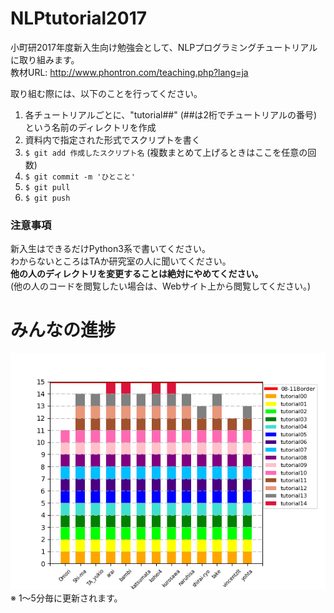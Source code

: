 # NLPtutorial2017

小町研2017年度新入生向け勉強会として、NLPプログラミングチュートリアルに取り組みます。  
教材URL: http://www.phontron.com/teaching.php?lang=ja

取り組む際には、以下のことを行ってください。
1. 各チュートリアルごとに、"tutorial##" (##は2桁でチュートリアルの番号) という名前のディレクトリを作成
2. 資料内で指定された形式でスクリプトを書く
3. `$ git add 作成したスクリプト名`
(複数まとめて上げるときはここを任意の回数)
4. `$ git commit -m 'ひとこと'`
5. `$ git pull`
6. `$ git push`

### 注意事項  
新入生はできるだけPython3系で書いてください。  
わからないところはTAか研究室の人に聞いてください。  
**他の人のディレクトリを変更することは絶対にやめてください。**  
(他の人のコードを閲覧したい場合は、Webサイト上から閲覧してください。)

# みんなの進捗
![progress](https://github.com/tmu-nlp/NLPtutorial2017/blob/master/progress.png)  
※ 1〜5分毎に更新されます。
